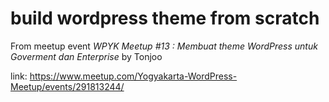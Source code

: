 # build wordpress theme from scratch

From meetup event _WPYK Meetup #13 : Membuat theme WordPress untuk Goverment dan Enterprise_ by Tonjoo

link: https://www.meetup.com/Yogyakarta-WordPress-Meetup/events/291813244/